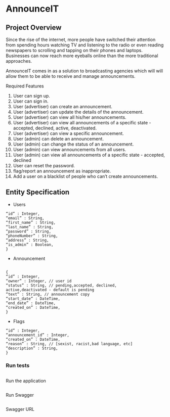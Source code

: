 # AnnounceIT

## Project Overview

Since the rise of the internet, more people have switched their attention from spending hours
watching TV and listening to the radio or even reading newspapers to scrolling and tapping on
their phones and laptops. Businesses can now reach more eyeballs online than the more
traditional approaches.

AnnounceIT comes in as a solution to broadcasting agencies which will will allow them to be able
to receive and manage announcements.

Required Features

1. User can sign up.
2. User can sign in.
3. User (advertiser) can create an announcement.
4. User (advertiser) can update the details of the announcement.
5. User (advertiser) can view all his/her announcements.
6. User (advertiser) can view all announcements of a specific state - accepted, declined,
active, deactivated.
7. User (advertiser) can view a specific announcement.
8. User (admin) can delete an announcement.
9. User (admin) can change the status of an announcement.
10. User (admin) can view announcements from all users.
11. User (admin) can view all announcements of a specific state - accepted, declined
12. User can reset the password.
13. flag/report an announcement as inappropriate.
14. Add a user on a blacklist of people who can’t create announcements.

## Entity Specification

- Users

```{
“id” : Integer,
“email” : String,
“first_name” : String,
“last_name” : String,
“password” : String,
“phoneNumber” : String,
“address” : String,
“is_admin” : Boolean,
}
```


- Announcement

```

{
“id” : Integer,
“owner” : Integer, // user id
“status” : String, // pending,accepted, declined,
active,deactivated - default is pending
“text” : String, // announcement copy
“start_date” : DateTime,
“end_date” : DateTime,
“created_on” : DateTime,
}
```

- Flags

```{
“id” : Integer,
“announcement_id” : Integer,
“created_on” : DateTime,
“reason” : String, // [sexist, racist,bad language, etc]
“description” : String,
}

```

### Run tests

```go test -v ./...
```

Run the application

```go run main.go
```
Run Swagger

```swag init
```
Swagger URL

```http://localhost:8080/swagger/index.html
```
